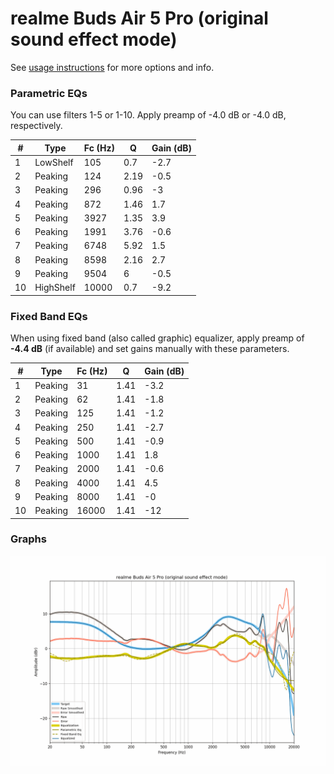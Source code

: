 # realme Buds Air 5 Pro (original sound effect mode)
See [usage instructions](https://github.com/jaakkopasanen/AutoEq#usage) for more options and info.

### Parametric EQs
You can use filters 1-5 or 1-10. Apply preamp of -4.0 dB or -4.0 dB, respectively.

|   # | Type      |   Fc (Hz) |    Q |   Gain (dB) |
|-----|-----------|-----------|------|-------------|
|   1 | LowShelf  |       105 | 0.7  |        -2.7 |
|   2 | Peaking   |       124 | 2.19 |        -0.5 |
|   3 | Peaking   |       296 | 0.96 |        -3   |
|   4 | Peaking   |       872 | 1.46 |         1.7 |
|   5 | Peaking   |      3927 | 1.35 |         3.9 |
|   6 | Peaking   |      1991 | 3.76 |        -0.6 |
|   7 | Peaking   |      6748 | 5.92 |         1.5 |
|   8 | Peaking   |      8598 | 2.16 |         2.7 |
|   9 | Peaking   |      9504 | 6    |        -0.5 |
|  10 | HighShelf |     10000 | 0.7  |        -9.2 |

### Fixed Band EQs
When using fixed band (also called graphic) equalizer, apply preamp of **-4.4 dB** (if available) and set gains manually with these parameters.

|   # | Type    |   Fc (Hz) |    Q |   Gain (dB) |
|-----|---------|-----------|------|-------------|
|   1 | Peaking |        31 | 1.41 |        -3.2 |
|   2 | Peaking |        62 | 1.41 |        -1.8 |
|   3 | Peaking |       125 | 1.41 |        -1.2 |
|   4 | Peaking |       250 | 1.41 |        -2.7 |
|   5 | Peaking |       500 | 1.41 |        -0.9 |
|   6 | Peaking |      1000 | 1.41 |         1.8 |
|   7 | Peaking |      2000 | 1.41 |        -0.6 |
|   8 | Peaking |      4000 | 1.41 |         4.5 |
|   9 | Peaking |      8000 | 1.41 |        -0   |
|  10 | Peaking |     16000 | 1.41 |       -12   |

### Graphs
![](./realme%20Buds%20Air%205%20Pro%20(original%20sound%20effect%20mode).png)
